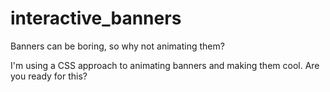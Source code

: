 # interactive_banners
Banners can be boring, so why not animating them?

I'm using a CSS approach to animating banners and making them cool. Are you ready for this?
